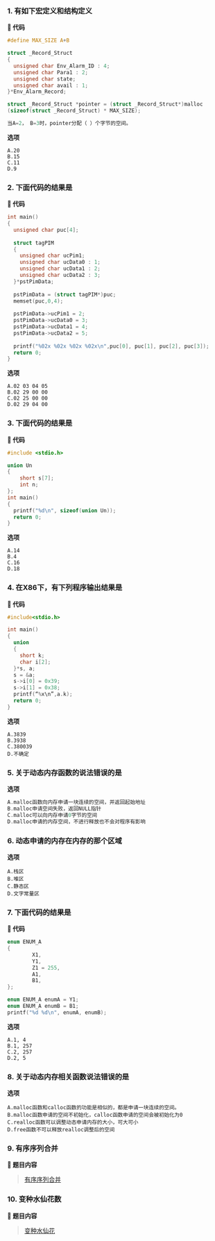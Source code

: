 ### 1. 有如下宏定义和结构定义

**📃 代码**

```c
#define MAX_SIZE A+B

struct _Record_Struct
{
  unsigned char Env_Alarm_ID : 4;
  unsigned char Para1 : 2;
  unsigned char state;
  unsigned char avail : 1;
}*Env_Alarm_Record;

struct _Record_Struct *pointer = (struct _Record_Struct*)malloc
(sizeof(struct _Record_Struct) * MAX_SIZE);

当A=2， B=3时，pointer分配（ ）个字节的空间。
```

**选项**

```
A.20
B.15
C.11
D.9
```



### 2. 下面代码的结果是

**📃 代码**

```c
int main()
{
  unsigned char puc[4];
    
  struct tagPIM
  {
    unsigned char ucPim1;
    unsigned char ucData0 : 1;
    unsigned char ucData1 : 2;
    unsigned char ucData2 : 3;
  }*pstPimData;
    
  pstPimData = (struct tagPIM*)puc;
  memset(puc,0,4);
    
  pstPimData->ucPim1 = 2; 
  pstPimData->ucData0 = 3;
  pstPimData->ucData1 = 4;
  pstPimData->ucData2 = 5;
    
  printf("%02x %02x %02x %02x\n",puc[0], puc[1], puc[2], puc[3]);
  return 0;
}
```

**选项**

```
A.02 03 04 05
B.02 29 00 00
C.02 25 00 00
D.02 29 04 00
```



### 3. 下面代码的结果是

**📃 代码**

```c
#include <stdio.h>

union Un
{
	short s[7];
	int n;
};
int main()
{
  printf("%d\n", sizeof(union Un));
  return 0;
}
```

**选项**

```
A.14
B.4
C.16
D.18
```



### 4. 在X86下，有下列程序输出结果是

**📃 代码**

```c
#include<stdio.h>

int main()
{
  union
  {
    short k;
    char i[2];
  }*s, a;
  s = &a;
  s->i[0] = 0x39;
  s->i[1] = 0x38;
  printf(“%x\n”,a.k);
  return 0;
}
```

**选项**

```
A.3839
B.3938
C.380039
D.不确定
```



### 5. 关于动态内存函数的说法错误的是

**选项**

```c
A.malloc函数向内存申请一块连续的空间，并返回起始地址
B.malloc申请空间失败，返回NULL指针
C.malloc可以向内存申请0字节的空间
D.malloc申请的内存空间，不进行释放也不会对程序有影响
```



### 6. 动态申请的内存在内存的那个区域

**选项**

```
A.栈区
B.堆区
C.静态区
D.文字常量区
```



### 7. 下面代码的结果是

**📃 代码**

```c
enum ENUM_A
{
		X1,
		Y1,
		Z1 = 255,
		A1,
		B1,
};

enum ENUM_A enumA = Y1;
enum ENUM_A enumB = B1;
printf("%d %d\n", enumA, enumB);
```

**选项**

```
A.1, 4
B.1, 257
C.2, 257
D.2, 5
```



### 8. 关于动态内存相关函数说法错误的是

**选项**

```
A.malloc函数和calloc函数的功能是相似的，都是申请一块连续的空间。
B.malloc函数申请的空间不初始化，calloc函数申请的空间会被初始化为0
C.realloc函数可以调整动态申请内存的大小，可大可小
D.free函数不可以释放realloc调整后的空间
```



### 9. 有序序列合并

**📃 题目内容**

>[有序序列合并](https://www.nowcoder.com/practice/a9e943b0dab142759807d0cfb6863897?tpId=107&&tqId=33381&rp=1&ru=/ta/beginner-programmers&qru=/ta/beginner-programmers/question-ranking)



### 10. 变种水仙花数

**📃 题目内容**

>[变种水仙花](https://www.nowcoder.com/practice/c178e3f5cc4641dfbc8b020ae79e2b71?tpId=107&&tqId=33319&rp=1&ru=/ta/beginner-programmers&qru=/ta/beginner-programmers/question-ranking)









































